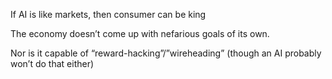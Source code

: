 If AI is like markets, then consumer can be king

The economy doesn’t come up with nefarious goals of its own.

Nor is it capable of “reward-hacking”/”wireheading” (though an AI probably won’t do that either)